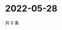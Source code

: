 # 2022-05-28

共 0 条

<!-- BEGIN WEIBO -->
<!-- 最后更新时间 Sat May 28 2022 01:18:56 GMT+0800 (China Standard Time) -->

<!-- END WEIBO -->
